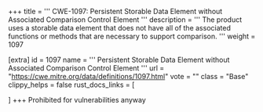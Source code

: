 +++
title = '''
CWE-1097: Persistent Storable Data Element without Associated Comparison Control Element
'''
description	= '''
The product uses a storable data element that does not have all of the associated functions or methods that are necessary to support comparison.
'''
weight = 1097

[extra]
id = 1097
name = '''
Persistent Storable Data Element without Associated Comparison Control Element
'''
url = "https://cwe.mitre.org/data/definitions/1097.html"
vote = ""
class = "Base"
clippy_helps = false
rust_docs_links = [
	
]
+++
Prohibited for vulnerabilities anyway